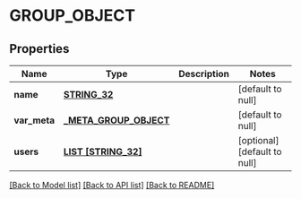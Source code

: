 # GROUP_OBJECT

## Properties
Name | Type | Description | Notes
------------ | ------------- | ------------- | -------------
**name** | [**STRING_32**](STRING_32.md) |  | [default to null]
**var_meta** | [**_META_GROUP_OBJECT**](_metaGroupObject.md) |  | [default to null]
**users** | [**LIST [STRING_32]**](STRING_32.md) |  | [optional] [default to null]

[[Back to Model list]](../README.md#documentation-for-models) [[Back to API list]](../README.md#documentation-for-api-endpoints) [[Back to README]](../README.md)


